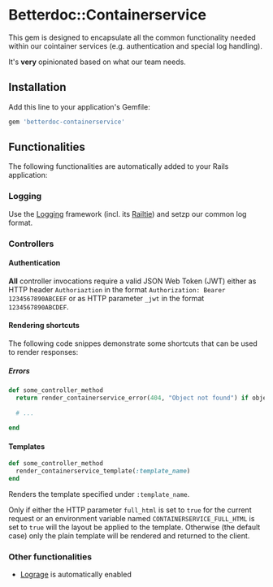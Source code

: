 # Betterdoc::Containerservice

This gem is designed to encapsulate all the common functionality needed within our cointainer services (e.g. authentication and special log handling).

It's **very** opinionated based on what our team needs.

## Installation

Add this line to your application's Gemfile:

```ruby
gem 'betterdoc-containerservice'
```

## Functionalities

The following functionalities are automatically added to your Rails application:

### Logging

Use the [Logging](https://github.com/TwP/logging) framework (incl. its [Railtie](https://github.com/TwP/logging-rails)) and setzp our common log format.

### Controllers

#### Authentication

**All** controller invocations require a valid JSON Web Token (JWT) either as HTTP header `Authoriaztion` in the format `Authorization: Bearer 1234567890ABCEEF` or as HTTP parameter `_jwt` in the format `1234567890ABCDEF`.

#### Rendering shortcuts

The following code snippes demonstrate some shortcuts that can be used to render responses:

##### Errors

```ruby
def some_controller_method
  return render_containerservice_error(404, "Object not found") if object_not_found
  
  # ...
  
end
```

#### Templates

```ruby
def some_controller_method
  render_containerservice_template(:template_name)
end
```

Renders the template specified under `:template_name`.

Only if either the HTTP parameter `full_html` is set to `true` for the current request or an environment variable named `CONTAINERSERVICE_FULL_HTML` is set to `true` will the layout be applied to the template. 
Otherwise (the default case) only the plain template will be rendered and returned to the client.

### Other functionalities

* [Lograge](https://github.com/roidrage/lograge) is automatically enabled
